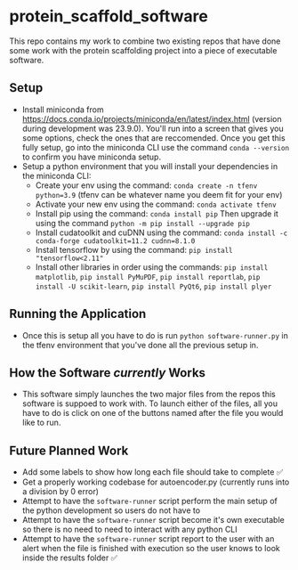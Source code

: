 # protein_scaffold_software
This repo contains my work to combine two existing repos that have done some work with the protein scaffolding project into a piece of executable software.

## Setup
* Install miniconda from https://docs.conda.io/projects/miniconda/en/latest/index.html (version during development was 23.9.0). You'll run into a screen that gives you some options, check the ones that are reccomended. Once you get this fully setup, go into the miniconda CLI use the command ```conda --version``` to confirm you have miniconda setup.
* Setup a python environment that you will install your dependencies in the miniconda CLI:
  - Create your env using the command: ```conda create -n tfenv python=3.9``` (tfenv can be whatever name you deem fit for your env)
  - Activate your new env using the command: ```conda activate tfenv```
  - Install pip using the command: ```conda install pip``` Then upgrade it using the command ```python -m pip install --upgrade pip```
  - Install cudatoolkit and cuDNN using the command: ```conda install -c conda-forge cudatoolkit=11.2 cudnn=8.1.0```
  - Install tensorflow by using the command: ```pip install "tensorflow<2.11"```
  - Install other libraries in order using the commands: ```pip install matplotlib```, ```pip install PyMuPDF```, ```pip install reportlab```, ```pip install -U scikit-learn```, ```pip install PyQt6```, ```pip install plyer```

## Running the Application
* Once this is setup all you have to do is run ```python software-runner.py``` in the tfenv environment that you've done all the previous setup in.

## How the Software *currently* Works
* This software simply launches the two major files from the repos this software is suppoed to work with. To launch either of the files, all you have to do is click on one of the buttons named after the file you would like to run.

## Future Planned Work
* Add some labels to show how long each file should take to complete ✅
* Get a properly working codebase for autoencoder.py (currently runs into a division by 0 error)
* Attempt to have the ```software-runner``` script perform the main setup of the python development so users do not have to
* Attempt to have the ```software-runner``` script become it's own executable so there is no need to need to interact with any python CLI
* Attempt to have the ```software-runner``` script report to the user with an alert when the file is finished with execution so the user knows to look inside the results folder ✅ 
